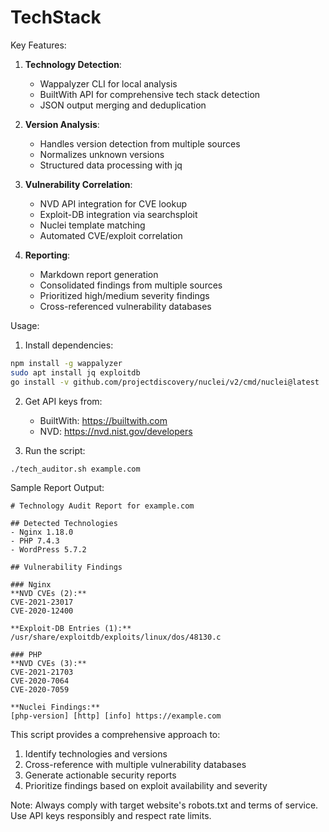 # TechStack

Key Features:

1. **Technology Detection**:
   - Wappalyzer CLI for local analysis
   - BuiltWith API for comprehensive tech stack detection
   - JSON output merging and deduplication

2. **Version Analysis**:
   - Handles version detection from multiple sources
   - Normalizes unknown versions
   - Structured data processing with jq

3. **Vulnerability Correlation**:
   - NVD API integration for CVE lookup
   - Exploit-DB integration via searchsploit
   - Nuclei template matching
   - Automated CVE/exploit correlation

4. **Reporting**:
   - Markdown report generation
   - Consolidated findings from multiple sources
   - Prioritized high/medium severity findings
   - Cross-referenced vulnerability databases

Usage:
1. Install dependencies:
```bash
npm install -g wappalyzer
sudo apt install jq exploitdb
go install -v github.com/projectdiscovery/nuclei/v2/cmd/nuclei@latest
```

2. Get API keys from:
   - BuiltWith: https://builtwith.com
   - NVD: https://nvd.nist.gov/developers

3. Run the script:
```bash
./tech_auditor.sh example.com
```

Sample Report Output:
```
# Technology Audit Report for example.com

## Detected Technologies
- Nginx 1.18.0
- PHP 7.4.3
- WordPress 5.7.2

## Vulnerability Findings

### Nginx
**NVD CVEs (2):**
CVE-2021-23017
CVE-2020-12400

**Exploit-DB Entries (1):**
/usr/share/exploitdb/exploits/linux/dos/48130.c

### PHP
**NVD CVEs (3):**
CVE-2021-21703
CVE-2020-7064
CVE-2020-7059

**Nuclei Findings:**
[php-version] [http] [info] https://example.com
```

This script provides a comprehensive approach to:
1. Identify technologies and versions
2. Cross-reference with multiple vulnerability databases
3. Generate actionable security reports
4. Prioritize findings based on exploit availability and severity

Note: Always comply with target website's robots.txt and terms of service. Use API keys responsibly and respect rate limits.